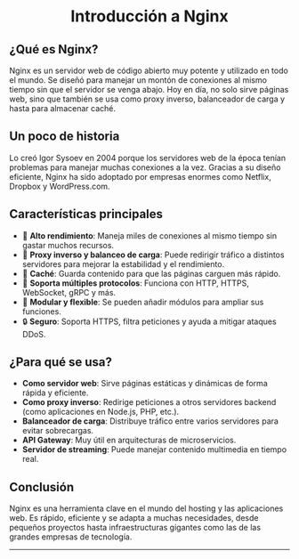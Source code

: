 ### <h1 align="center"> Introducción a Nginx </h1>

## ¿Qué es Nginx?

Nginx es un servidor web de código abierto muy potente y utilizado en todo el mundo. Se diseñó para manejar un montón de conexiones al mismo tiempo sin que el servidor se venga abajo. Hoy en día, no solo sirve páginas web, sino que también se usa como proxy inverso, balanceador de carga y hasta para almacenar caché.

## Un poco de historia

Lo creó Igor Sysoev en 2004 porque los servidores web de la época tenían problemas para manejar muchas conexiones a la vez. Gracias a su diseño eficiente, Nginx ha sido adoptado por empresas enormes como Netflix, Dropbox y WordPress.com.

## Características principales

- 🚀 **Alto rendimiento**: Maneja miles de conexiones al mismo tiempo sin gastar muchos recursos.
- 🔀 **Proxy inverso y balanceo de carga**: Puede redirigir tráfico a distintos servidores para mejorar la estabilidad y el rendimiento.
- 📂 **Caché**: Guarda contenido para que las páginas carguen más rápido.
- 🔗 **Soporta múltiples protocolos**: Funciona con HTTP, HTTPS, WebSocket, gRPC y más.
- 🔧 **Modular y flexible**: Se pueden añadir módulos para ampliar sus funciones.
- 🔒 **Seguro**: Soporta HTTPS, filtra peticiones y ayuda a mitigar ataques DDoS.

## ¿Para qué se usa?

- **Como servidor web**: Sirve páginas estáticas y dinámicas de forma rápida y eficiente.
- **Como proxy inverso**: Redirige peticiones a otros servidores backend (como aplicaciones en Node.js, PHP, etc.).
- **Balanceador de carga**: Distribuye tráfico entre varios servidores para evitar sobrecargas.
- **API Gateway**: Muy útil en arquitecturas de microservicios.
- **Servidor de streaming**: Puede manejar contenido multimedia en tiempo real.

## Conclusión

Nginx es una herramienta clave en el mundo del hosting y las aplicaciones web. Es rápido, eficiente y se adapta a muchas necesidades, desde pequeños proyectos hasta infraestructuras gigantes como las de las grandes empresas de tecnología.

---
